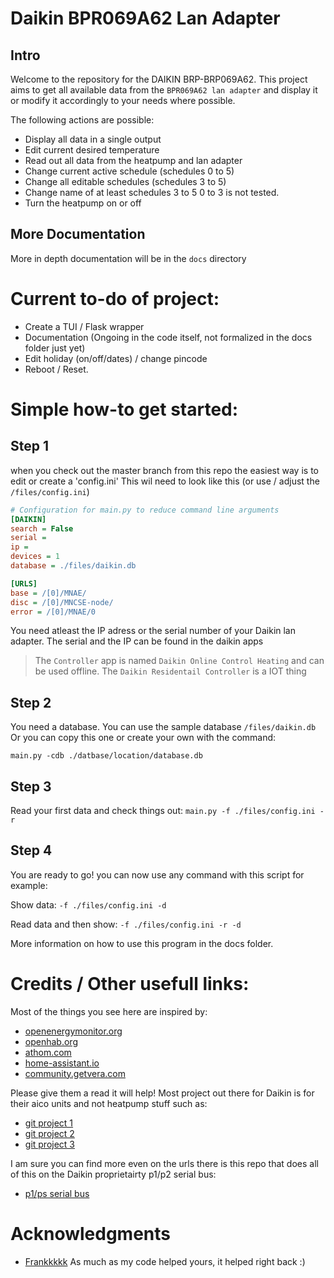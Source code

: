 # Daikin BPR069A62 Lan Adapter

## Intro

Welcome to the repository for the DAIKIN BRP-BRP069A62. This project aims to get all
available data from the `BPR069A62 lan adapter` and display it or modify it accordingly to your needs where possible.

The following actions are possible:
- Display all data in a single output
- Edit current desired temperature
- Read out all data from the heatpump and lan adapter
- Change current active schedule (schedules 0 to 5)
- Change all editable schedules (schedules 3 to 5)
- Change name of at least schedules 3 to 5 0 to 3 is not tested.
- Turn the heatpump on or off

## More Documentation
More in depth documentation will be in the `docs` directory

# Current to-do of project:
- Create a TUI / Flask wrapper
- Documentation (Ongoing in the code itself, not formalized in the docs folder just yet)
- Edit holiday (on/off/dates) / change pincode
- Reboot / Reset.


# Simple how-to get started:
## Step 1
when you check out the master branch from this repo the easiest way is to edit or create a 'config.ini'
This wil need to look like this (or use / adjust the `/files/config.ini`)

```ini
# Configuration for main.py to reduce command line arguments
[DAIKIN]
search = False
serial =
ip =
devices = 1
database = ./files/daikin.db

[URLS]
base = /[0]/MNAE/
disc = /[0]/MNCSE-node/
error = /[0]/MNAE/0
```

You need atleast the IP adress or the serial number of your Daikin lan adapter.
The serial and the IP can be found in the daikin apps
> The `Controller` app is named `Daikin Online Control Heating` and can be used offline. The `Daikin Residentail Controller` is a IOT thing

## Step 2
You need a database. You can use the sample database `/files/daikin.db` Or you can copy this one or create your own with the command:

`main.py -cdb ./datbase/location/database.db`

## Step 3

Read your first data and check things out:
`main.py -f ./files/config.ini -r`

## Step 4
You are ready to go! you can now use any command with this script for example:

Show data:
`-f ./files/config.ini -d`

Read data and then show:
`-f ./files/config.ini -r -d`

More information on how to use this program in the docs folder.

# Credits / Other usefull links:
Most of the things you see here are inspired by:
- [openenergymonitor.org](https://community.openenergymonitor.org/t/hack-my-heat-pump-and-publish-data-onto-emoncms/2551/25)
- [openhab.org](https://community.openhab.org/t/how-to-integrate-daikin-altherma-lt-heat-pump/16488/27)
- [athom.com](https://community.athom.com/t/daikin-ai/158/103)
- [home-assistant.io](https://community.home-assistant.io/t/daikin-heat-pump-altherma-integration/202760/13)
- [community.getvera.com](https://community.getvera.com/t/lua-code-to-read-data-via-websocket/213810/17)


Please give them a read it will help!
Most project out there for Daikin is for their aico units and not heatpump stuff such as:
- [git project 1](https://github.com/ael-code/daikin-control)
- [git project 2](https://github.com/apetrycki/daikinskyport)
- [git project 3](https://github.com/ael-code/daikin-aricon-pylib)

I am sure you can find more even on the urls there is this repo that does all of this on the Daikin proprietairty p1/p2 serial bus:
- [p1/ps serial bus](https://github.com/Arnold-n/P1P2Serial)

# Acknowledgments
* [Frankkkkk](https://github.com/Frankkkkk/python-daikin-altherma) As much as my code helped yours, it helped right back :)
